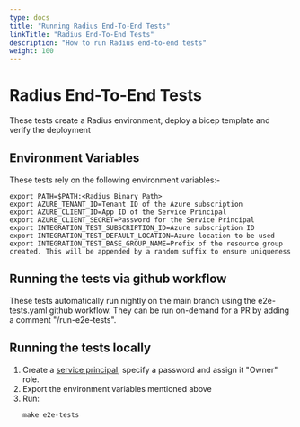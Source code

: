 ```yaml
---
type: docs
title: "Running Radius End-To-End Tests"
linkTitle: "Radius End-To-End Tests"
description: "How to run Radius end-to-end tests"
weight: 100
---
```


# Radius End-To-End Tests

These tests create a Radius environment, deploy a bicep template and verify the deployment


## Environment Variables

These tests rely on the following environment variables:-

```
export PATH=$PATH:<Radius Binary Path>
export AZURE_TENANT_ID=Tenant ID of the Azure subscription
export AZURE_CLIENT_ID=App ID of the Service Principal
export AZURE_CLIENT_SECRET=Password for the Service Principal
export INTEGRATION_TEST_SUBSCRIPTION_ID=Azure subscription ID
export INTEGRATION_TEST_DEFAULT_LOCATION=Azure location to be used
export INTEGRATION_TEST_BASE_GROUP_NAME=Prefix of the resource group created. This will be appended by a random suffix to ensure uniqueness
```


## Running the tests via github workflow

These tests automatically run nightly on the main branch using the e2e-tests.yaml github workflow. They can be run on-demand for a PR by adding a comment "/run-e2e-tests".


## Running the tests locally

1. Create a [service principal](https://docs.microsoft.com/en-us/azure/active-directory/develop/howto-create-service-principal-portal), specify a password and assign it "Owner" role.
2. Export the environment variables mentioned above
3. Run:
    ```
    make e2e-tests
    ```
